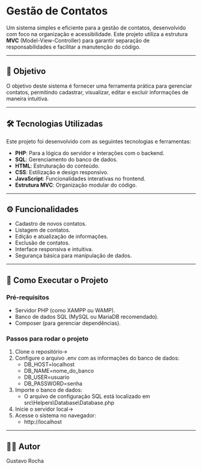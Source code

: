 # Gestão de Contatos

Um sistema simples e eficiente para a gestão de contatos, desenvolvido com foco na organização e acessibilidade. Este projeto utiliza a estrutura **MVC** (Model-View-Controller) para garantir separação de responsabilidades e facilitar a manutenção do código.

---

## 🎯 **Objetivo**
O objetivo deste sistema é fornecer uma ferramenta prática para gerenciar contatos, permitindo cadastrar, visualizar, editar e excluir informações de maneira intuitiva.

---

## 🛠️ **Tecnologias Utilizadas**
Este projeto foi desenvolvido com as seguintes tecnologias e ferramentas:
- **PHP**: Para a lógica do servidor e interações com o backend.
- **SQL**: Gerenciamento do banco de dados.
- **HTML**: Estruturação do conteúdo.
- **CSS**: Estilização e design responsivo.
- **JavaScript**: Funcionalidades interativas no frontend.
- **Estrutura MVC**: Organização modular do código.

---

## ⚙️ **Funcionalidades**
- Cadastro de novos contatos.
- Listagem de contatos.
- Edição e atualização de informações.
- Exclusão de contatos.
- Interface responsiva e intuitiva.
- Segurança básica para manipulação de dados.

---

## 🚀 **Como Executar o Projeto**

### Pré-requisitos
- Servidor PHP (como XAMPP ou WAMP).
- Banco de dados SQL (MySQL ou MariaDB recomendado).
- Composer (para gerenciar dependências).

### Passos para rodar o projeto
1. Clone o repositório->
2. Configure o arquivo .env com as informações do banco de dados:
   - DB_HOST=localhost
   - DB_NAME=nome_do_banco
   - DB_USER=usuario
   - DB_PASSWORD=senha
3. Importe o banco de dados:
   - O arquivo de configuração SQL está localizado em src\Helpers\Database\Database.php
5. Inicie o servidor local->
7. Acesse o sistema no navegador:
   - http://localhost

---

## 👨‍💻 **Autor**
Gustavo Rocha
